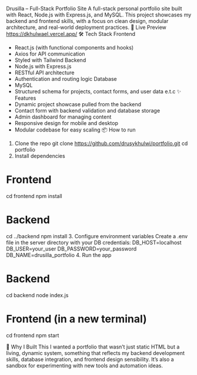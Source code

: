 Drusilla – Full-Stack Portfolio Site
A full-stack personal portfolio site built with React, Node.js with Express.js, and MySQL. This project showcases my backend and frontend skills, with a focus on clean design, modular architecture, and real-world deployment practices.
🚀 Live Preview
https://dkhulwael.vercel.app/
🛠️ Tech Stack
Frontend
- React.js (with functional components and hooks)
- Axios for API communication
- Styled with Tailwind
Backend
- Node.js with Express.js
- RESTful API architecture
- Authentication and routing logic
Database
- MySQL
- Structured schema for projects, contact forms, and user data e.t.c
✨ Features
- Dynamic project showcase pulled from the backend
- Contact form with backend validation and database storage
- Admin dashboard for managing content
- Responsive design for mobile and desktop
- Modular codebase for easy scaling
📦 How to run
1. Clone the repo
git clone https://github.com/drusykhulwi/portfolio.git
cd portfolio
2. Install dependencies
# Frontend
cd frontend
npm install
# Backend
cd ../backend
npm install
3. Configure environment variables
Create a .env file in the server directory with your DB credentials:
DB_HOST=localhost
DB_USER=your_user
DB_PASSWORD=your_password
DB_NAME=drusilla_portfolio
4. Run the app
# Backend
cd backend
node index.js

# Frontend (in a new terminal)
cd frontend
npm start


🧠 Why I Built This
I wanted a portfolio that wasn’t just static HTML but a living, dynamic system, something that reflects my backend development skills, database integration, and frontend design sensibility. It’s also a sandbox for experimenting with new tools and automation ideas.
